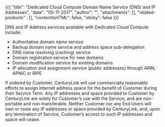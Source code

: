 {{{
  "title": "Dedicated Cloud Compute Domain Name Service (DNS) and IP Addresses",
  "date": "05-11-2017",
  "author": "",
  "attachments": [],
  "related-products" : [],
  "contentIsHTML": false,
  "sticky": false
}}}

DNS and IP Address services available with Dedicated Cloud Compute include:

* Authoritative domain name service
* Backup domain name service and address space sub-delegation
* DNS name resolving (caching) service
* Domain registration service for new domains
* Domain modification service for existing domains
* IP allocation and assignment service (public addresses) through ARIN, APNIC or RIPE

If ordered by Customer, CenturyLink will use commercially reasonable efforts to assign Internet address space for the benefit of Customer during their Service Term. Any IP addresses and space provided to Customer by CenturyLink are solely for Customer’s use with the Service, and are non-portable and non-transferable. Neither Customer nor any End Users will own or route any IP addresses or space provided by CenturyLink, and, upon any termination of Service, Customer’s access to such IP addresses and space will cease.
